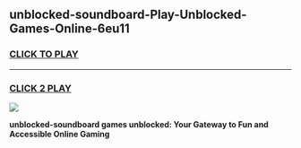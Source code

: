 
## unblocked-soundboard-Play-Unblocked-Games-Online-6eu11
<h3>
<a href="https://premium76.site?title=unblocked-soundboard&ref=25A">CLICK TO PLAY</a></h3>
<hr>

<h3>
<a href="https://premium76.site?title=unblocked-soundboard&ref=25A">CLICK 2 PLAY</a>
  
</h3>

<a href="https://premium76.site?title=unblocked-soundboard&ref=25A"><img src="https://clearcache.store/games.png"></a>


**unblocked-soundboard games unblocked: Your Gateway to Fun and Accessible Online Gaming**
